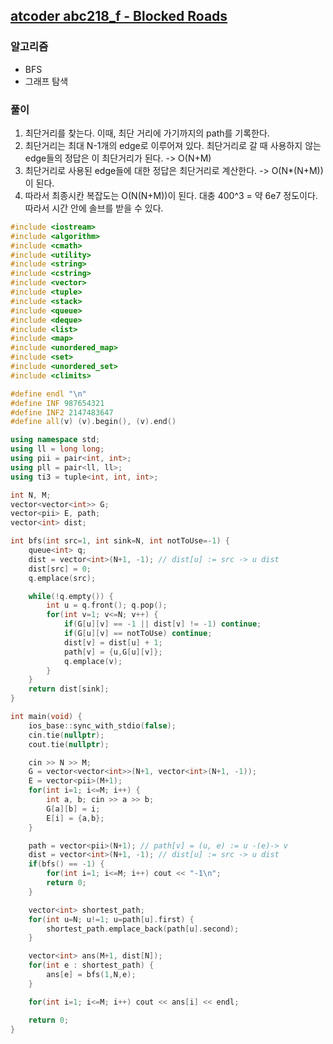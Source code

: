 ## [atcoder abc218_f - Blocked Roads](https://atcoder.jp/contests/abc218/tasks/abc218_f)

### 알고리즘
- BFS
- 그래프 탐색

### 풀이
1. 최단거리를 찾는다. 이때, 최단 거리에 가기까지의 path를 기록한다.
2. 최단거리는 최대 N-1개의 edge로 이루어져 있다. 최단거리로 갈 때 사용하지 않는 edge들의 정답은 이 최단거리가 된다. -> O(N+M)
3. 최단거리로 사용된 edge들에 대한 정답은 최단거리로 계산한다. -> O(N*(N+M))이 된다.
4. 따라서 최종시칸 복잡도는 O(N(N+M))이 된다. 대충 400^3 = 약 6e7 정도이다. 따라서 시간 안에 솔브를 받을 수 있다.

```c++
#include <iostream>
#include <algorithm>
#include <cmath>
#include <utility>
#include <string>
#include <cstring>
#include <vector>
#include <tuple>
#include <stack>
#include <queue>
#include <deque>
#include <list>
#include <map>
#include <unordered_map>
#include <set>
#include <unordered_set>
#include <climits>

#define endl "\n"
#define INF 987654321
#define INF2 2147483647
#define all(v) (v).begin(), (v).end()

using namespace std;
using ll = long long;
using pii = pair<int, int>;
using pll = pair<ll, ll>;
using ti3 = tuple<int, int, int>;

int N, M;
vector<vector<int>> G;
vector<pii> E, path;
vector<int> dist;

int bfs(int src=1, int sink=N, int notToUse=-1) {
    queue<int> q;
    dist = vector<int>(N+1, -1); // dist[u] := src -> u dist
    dist[src] = 0;
    q.emplace(src);

    while(!q.empty()) {
        int u = q.front(); q.pop();
        for(int v=1; v<=N; v++) {
            if(G[u][v] == -1 || dist[v] != -1) continue;
            if(G[u][v] == notToUse) continue;
            dist[v] = dist[u] + 1;
            path[v] = {u,G[u][v]};
            q.emplace(v);
        }
    }
    return dist[sink];
}

int main(void) {
    ios_base::sync_with_stdio(false);
    cin.tie(nullptr);
    cout.tie(nullptr);

    cin >> N >> M;
    G = vector<vector<int>>(N+1, vector<int>(N+1, -1));
    E = vector<pii>(M+1);
    for(int i=1; i<=M; i++) {
        int a, b; cin >> a >> b;
        G[a][b] = i;
        E[i] = {a,b};
    }

    path = vector<pii>(N+1); // path[v] = (u, e) := u -(e)-> v
    dist = vector<int>(N+1, -1); // dist[u] := src -> u dist
    if(bfs() == -1) {
        for(int i=1; i<=M; i++) cout << "-1\n";
        return 0;
    }

    vector<int> shortest_path;
    for(int u=N; u!=1; u=path[u].first) {
        shortest_path.emplace_back(path[u].second);
    }

    vector<int> ans(M+1, dist[N]);
    for(int e : shortest_path) {
        ans[e] = bfs(1,N,e);
    }

    for(int i=1; i<=M; i++) cout << ans[i] << endl;

    return 0;
}
```